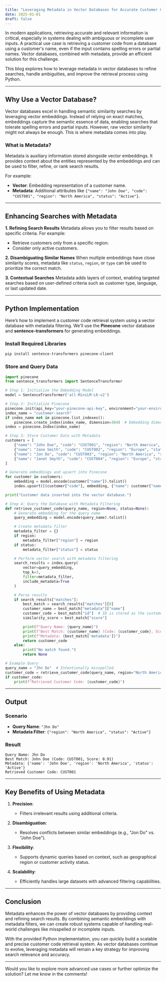 ```yaml
---
title: "Leveraging Metadata in Vector Databases for Accurate Customer Code Retrieval"
date: 2025-01-01
draft: false
---
```


In modern applications, retrieving accurate and relevant information is critical, especially in systems dealing with ambiguous or incomplete user inputs. A practical use case is retrieving a customer code from a database using a customer's name, even if the input contains spelling errors or partial names. Vector databases, combined with metadata, provide an efficient solution for this challenge.

This blog explores how to leverage metadata in vector databases to refine searches, handle ambiguities, and improve the retrieval process using Python.

---

## **Why Use a Vector Database?**

Vector databases excel in handling semantic similarity searches by leveraging vector embeddings. Instead of relying on exact matches, embeddings capture the semantic essence of data, enabling searches that tolerate spelling errors and partial inputs. However, raw vector similarity might not always be enough. This is where metadata comes into play.

### **What is Metadata?**

Metadata is auxiliary information stored alongside vector embeddings. It provides context about the entities represented by the embeddings and can be used to filter, refine, or rank search results.

For example:
- **Vector**: Embedding representation of a customer name.
- **Metadata**: Additional attributes like `{"name": "John Doe", "code": "CUST001", "region": "North America", "status": "Active"}`.

---

## **Enhancing Searches with Metadata**

**1. Refining Search Results**
Metadata allows you to filter results based on specific criteria. For example:
- Retrieve customers only from a specific region.
- Consider only active customers.

**2. Disambiguating Similar Names**
When multiple embeddings have close similarity scores, metadata like `status`, `region`, or `type` can be used to prioritize the correct match.

**3. Contextual Searches**
Metadata adds layers of context, enabling targeted searches based on user-defined criteria such as customer type, language, or last updated date.

---

## **Python Implementation**

Here’s how to implement a customer code retrieval system using a vector database with metadata filtering. We'll use the **Pinecone** vector database and **sentence-transformers** for generating embeddings.

### **Install Required Libraries**

```bash
pip install sentence-transformers pinecone-client
```

### **Store and Query Data**

```python
import pinecone
from sentence_transformers import SentenceTransformer

# Step 1: Initialize the Embedding Model
model = SentenceTransformer('all-MiniLM-L6-v2')

# Step 2: Initialize Pinecone
pinecone.init(api_key="your-pinecone-api-key", environment="your-environment-name")
index_name = "customer-search"
if index_name not in pinecone.list_indexes():
    pinecone.create_index(index_name, dimension=384)  # Embedding dimension is 384
index = pinecone.Index(index_name)

# Step 3: Store Customer Data with Metadata
customers = [
    {"name": "John Doe", "code": "CUST001", "region": "North America", "status": "Active"},
    {"name": "Jane Smith", "code": "CUST002", "region": "Europe", "status": "Active"},
    {"name": "Jon Do", "code": "CUST003", "region": "North America", "status": "Inactive"},
    {"name": "Janet Smyth", "code": "CUST004", "region": "Europe", "status": "Active"}
]

# Generate embeddings and upsert into Pinecone
for customer in customers:
    embedding = model.encode(customer["name"]).tolist()
    index.upsert([(customer["code"], embedding, {"name": customer["name"], "region": customer["region"], "status": customer["status"]})])

print("Customer data inserted into the vector database.")

# Step 4: Query the Database with Metadata Filtering
def retrieve_customer_code(query_name, region=None, status=None):
    # Generate embedding for the query name
    query_embedding = model.encode(query_name).tolist()

    # Create metadata filter
    metadata_filter = {}
    if region:
        metadata_filter["region"] = region
    if status:
        metadata_filter["status"] = status

    # Perform vector search with metadata filtering
    search_results = index.query(
        vector=query_embedding,
        top_k=3,
        filter=metadata_filter,
        include_metadata=True
    )

    # Parse results
    if search_results["matches"]:
        best_match = search_results["matches"][0]
        customer_name = best_match["metadata"]["name"]
        customer_code = best_match["id"]  # ID is stored as the customer code
        similarity_score = best_match["score"]

        print(f"Query Name: {query_name}")
        print(f"Best Match: {customer_name} (Code: {customer_code}, Score: {similarity_score:.2f})")
        print(f"Metadata: {best_match['metadata']}")
        return customer_code
    else:
        print("No match found.")
        return None

# Example Query
query_name = "Jhn Do"  # Intentionally misspelled
customer_code = retrieve_customer_code(query_name, region="North America", status="Active")
if customer_code:
    print(f"Retrieved Customer Code: {customer_code}")
```

---

## **Output**

### **Scenario**
- **Query Name**: `"Jhn Do"`
- **Metadata Filter**: `{"region": "North America", "status": "Active"}`

### **Result**
```plaintext
Query Name: Jhn Do
Best Match: John Doe (Code: CUST001, Score: 0.91)
Metadata: {'name': 'John Doe', 'region': 'North America', 'status': 'Active'}
Retrieved Customer Code: CUST001
```

---

## **Key Benefits of Using Metadata**

1. **Precision**:
   - Filters irrelevant results using additional criteria.

2. **Disambiguation**:
   - Resolves conflicts between similar embeddings (e.g., "Jon Do" vs. "John Doe").

3. **Flexibility**:
   - Supports dynamic queries based on context, such as geographical region or customer activity status.

4. **Scalability**:
   - Efficiently handles large datasets with advanced filtering capabilities.

---

## **Conclusion**

Metadata enhances the power of vector databases by providing context and refining search results. By combining semantic embeddings with metadata filters, we can create robust systems capable of handling real-world challenges like misspelled or incomplete inputs.

With the provided Python implementation, you can quickly build a scalable and precise customer code retrieval system. As vector databases continue to evolve, leveraging metadata will remain a key strategy for improving search relevance and accuracy.

---

Would you like to explore more advanced use cases or further optimize the solution? Let me know in the comments!
